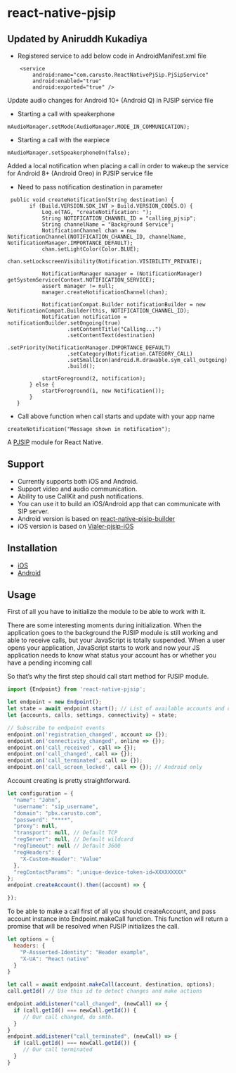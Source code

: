 # react-native-pjsip

## Updated by Aniruddh Kukadiya

 - Registered service to add below code in AndroidManifest.xml file 

```
    <service
        android:name="com.carusto.ReactNativePjSip.PjSipService"
        android:enabled="true"
        android:exported="true" />
```

Update audio changes for Android 10+ (Android Q) in PJSIP service file

 - Starting a call with speakerphone
```
mAudioManager.setMode(AudioManager.MODE_IN_COMMUNICATION);
```
 - Starting a call with the earpiece
 ```
 mAudioManager.setSpeakerphoneOn(false);
 ```
 
Added a local notification when placing a call in order to wakeup the service for Android 8+ (Android Oreo) in PJSIP service file
 
  -  Need to pass notification destination in parameter
 
 ```
  public void createNotification(String destination) {
        if (Build.VERSION.SDK_INT > Build.VERSION_CODES.O) {
            Log.e(TAG, "createNotification: ");
            String NOTIFICATION_CHANNEL_ID = "calling_pjsip";
            String channelName = "Background Service";
            NotificationChannel chan = new NotificationChannel(NOTIFICATION_CHANNEL_ID, channelName, NotificationManager.IMPORTANCE_DEFAULT);
            chan.setLightColor(Color.BLUE);
            chan.setLockscreenVisibility(Notification.VISIBILITY_PRIVATE);

            NotificationManager manager = (NotificationManager) getSystemService(Context.NOTIFICATION_SERVICE);
            assert manager != null;
            manager.createNotificationChannel(chan);

            NotificationCompat.Builder notificationBuilder = new NotificationCompat.Builder(this, NOTIFICATION_CHANNEL_ID);
            Notification notification = notificationBuilder.setOngoing(true)
                    .setContentTitle("Calling...")
                    .setContentText(destination)
                    .setPriority(NotificationManager.IMPORTANCE_DEFAULT)
                    .setCategory(Notification.CATEGORY_CALL)
                    .setSmallIcon(android.R.drawable.sym_call_outgoing)
                    .build();

            startForeground(2, notification);
        } else {
            startForeground(1, new Notification());
        }
    }
 ```
 
  - Call above function when call starts and update with your app name

```
createNotification("Message shown in notification");
```



A [PJSIP](http://www.pjsip.org/) module for React Native.

## Support

- Currently supports both iOS and Android.
- Support video and audio communication.
- Ability to use CallKit and push notifications.
- You can use it to build an iOS/Android app that can communicate with SIP server.
- Android version is based on [react-native-pjsip-builder](https://github.com/datso/react-native-pjsip-builder)
- iOS version is based on [Vialer-pjsip-iOS](https://github.com/VoIPGRID/Vialer-pjsip-iOS)

## Installation

- [iOS](https://github.com/datso/react-native-pjsip/blob/master/docs/installation_ios.md)
- [Android](https://github.com/datso/react-native-pjsip/blob/master/docs/installation_android.md)

## Usage

First of all you have to initialize the module to be able to work with it.

There are some interesting moments during initialization. 
When the application goes to the background the PJSIP module is still working and able to receive calls, but your JavaScript is totally suspended. When a user opens your application, JavaScript starts to work and now your JS application needs to know what status your account has or whether you have a pending incoming call

So that’s why the first step should call start method for PJSIP module.

```javascript
import {Endpoint} from 'react-native-pjsip';

let endpoint = new Endpoint();
let state = await endpoint.start(); // List of available accounts and calls when RN context is started, could not be empty because Background service is working on Android
let {accounts, calls, settings, connectivity} = state;

// Subscribe to endpoint events
endpoint.on('registration_changed', account => {});
endpoint.on('connectivity_changed', online => {});
endpoint.on('call_received', call => {});
endpoint.on('call_changed', call => {});
endpoint.on('call_terminated', call => {});
endpoint.on('call_screen_locked', call => {}); // Android only
```

Account creating is pretty straightforward.

```javascript
let configuration = {
  "name": "John",
  "username": "sip_username",
  "domain": "pbx.carusto.com",
  "password": "****",
  "proxy": null,
  "transport": null, // Default TCP
  "regServer": null, // Default wildcard
  "regTimeout": null // Default 3600
  "regHeaders": {
    "X-Custom-Header": "Value"
  },
  "regContactParams": ";unique-device-token-id=XXXXXXXXX"
};
endpoint.createAccount().then((account) => {

});

```

To be able to make a call first of all you should createAccount, and pass account instance into Endpoint.makeCall function. This function will return a promise that will be resolved when PJSIP initializes the call.

```javascript
let options = {
  headers: {
    "P-Assserted-Identity": "Header example",
    "X-UA": "React native"
  }
}

let call = await endpoint.makeCall(account, destination, options);
call.getId() // Use this id to detect changes and make actions

endpoint.addListener("call_changed", (newCall) => {
  if (call.getId() === newCall.getId()) {
     // Our call changed, do smth.
  }
}
endpoint.addListener("call_terminated", (newCall) => {
  if (call.getId() === newCall.getId()) {
     // Our call terminated
  }
}
```

